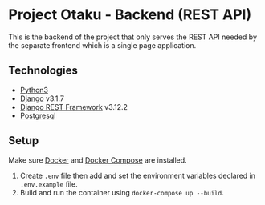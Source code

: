 # Project Otaku - Backend (REST API)

This is the backend of the project that only serves the REST API needed by the separate frontend
which is a single page application.

## Technologies

- [Python3](https://www.python.org/)
- [Django](https://www.djangoproject.com/) v3.1.7
- [Django REST Framework](https://www.django-rest-framework.org/) v3.12.2
- [Postgresql](https://www.postgresql.org/)

## Setup

Make sure [Docker](https://www.docker.com/) and [Docker Compose](https://docs.docker.com/compose/)
are installed.

1. Create `.env` file then add and set the environment variables declared in `.env.example` file.
2. Build and run the container using `docker-compose up --build`.
